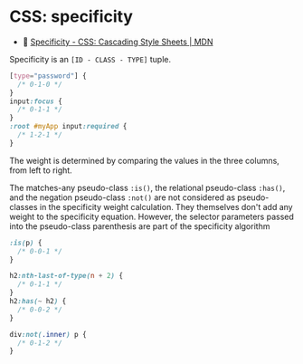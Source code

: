 # CSS: specificity

 - :beginner: [Specificity - CSS: Cascading Style Sheets | MDN](https://developer.mozilla.org/en-US/docs/Web/CSS/CSS_cascade/Specificity)

Specificity is an `[ID - CLASS - TYPE]` tuple.

```css
[type="password"] {
  /* 0-1-0 */
}
input:focus {
  /* 0-1-1 */
}
:root #myApp input:required {
  /* 1-2-1 */
}
```

The weight is determined by comparing the values in the three columns, from left to right.

The matches-any pseudo-class `:is()`, the relational pseudo-class `:has()`, and the negation pseudo-class `:not()` are not considered as pseudo-classes in the specificity weight calculation. They themselves don't add any weight to the specificity equation. However, the selector parameters passed into the pseudo-class parenthesis are part of the specificity algorithm

```css
:is(p) {
  /* 0-0-1 */
}

h2:nth-last-of-type(n + 2) {
  /* 0-1-1 */
}
h2:has(~ h2) {
  /* 0-0-2 */
}

div:not(.inner) p {
  /* 0-1-2 */
}
```